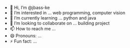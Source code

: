 - 👋 Hi, I’m @jbass-ke
- 👀 I’m interested in ... web programming, computer vision 
- 🌱 I’m currently learning ... python and java
- 💞️ I’m looking to collaborate on ... building project 
- 📫 How to reach me ...
- 😄 Pronouns: ...
- ⚡ Fun fact: ...

<!---
jbass-ke/jbass-ke is a ✨ special ✨ repository because its `README.md` (this file) appears on your GitHub profile.
You can click the Preview link to take a look at your changes.
--->
